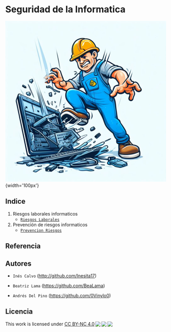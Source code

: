 # Seguridad de la Informatica
![portada](img/OIG.jpeg){width='100px'}
## Indice

1. Riesgos laborales informaticos
    - [`Riesgos Laborales`](contenido/contaminacion.md)
2. Prevención de riesgos informaticos
    - [`Prevencion Riesgos`](contenido/residuos.md)

## Referencia



## Autores

- `Inés Calvo` (http://github.com/Inesita17)

- `Beatriz Lama` (https://github.com/BeaLama)

- `Andrés Del Pino` (https://github.com/0Vinylo0)

## Licencia
<p xmlns:cc="http://creativecommons.org/ns#" >This work is licensed under <a href="http://creativecommons.org/licenses/by-nc/4.0/?ref=chooser-v1" target="_blank" rel="license noopener noreferrer" style="display:inline-block;">CC BY-NC 4.0<img style="height:22px!important;margin-left:3px;vertical-align:text-bottom;" src="https://mirrors.creativecommons.org/presskit/icons/cc.svg?ref=chooser-v1"><img style="height:22px!important;margin-left:3px;vertical-align:text-bottom;" src="https://mirrors.creativecommons.org/presskit/icons/by.svg?ref=chooser-v1"><img style="height:22px!important;margin-left:3px;vertical-align:text-bottom;" src="https://mirrors.creativecommons.org/presskit/icons/nc.svg?ref=chooser-v1"></a></p>
